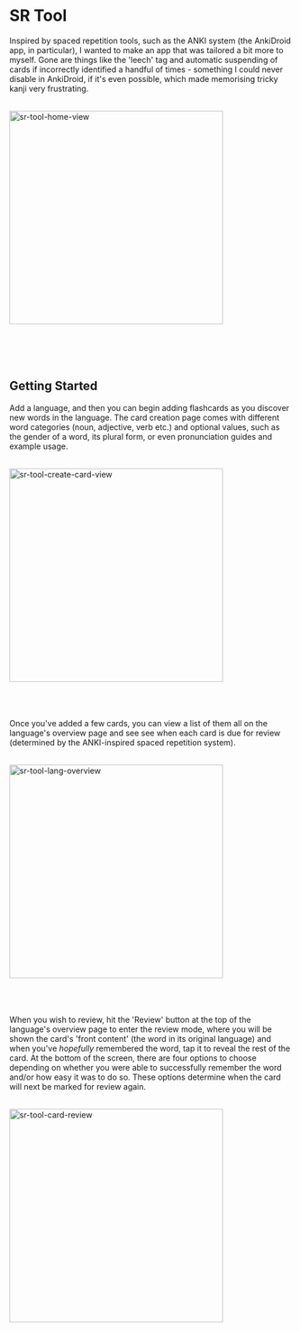 # SR Tool

Inspired by spaced repetition tools, such as the ANKI system (the AnkiDroid app, in particular), 
I wanted to make an app that was tailored a bit more to myself. Gone are things like the 'leech'
tag and automatic suspending of cards if incorrectly identified a handful of times - something
I could never disable in AnkiDroid, if it's even possible, which made memorising tricky kanji
very frustrating.

<br>
<img width="379" alt="sr-tool-home-view" src="https://github.com/user-attachments/assets/76a14a29-752a-4860-a975-e349540c0d1d" />
<br><br><br><br><br>

## Getting Started

Add a language, and then you can begin adding flashcards as you discover new words in the language. 
The card creation page comes with different word categories (noun, adjective, verb etc.) and optional 
values, such as the gender of a word, its plural form, or even pronunciation guides and example usage.

<br>
<img width="379" alt="sr-tool-create-card-view" src="https://github.com/user-attachments/assets/04e74bbd-accf-46f9-b404-d24cfcc908c2" />
<br><br><br><br>

Once you've added a few cards, you can view a list of them all on the language's overview page and
see see when each card is due for review (determined by the ANKI-inspired spaced repetition system).

<br>
<img width="379" alt="sr-tool-lang-overview" src="https://github.com/user-attachments/assets/b99aef78-22cb-4a38-aa2c-e24bf2bdf8d6" />
<br><br><br><br>

When you wish to review, hit the 'Review' button at the top of the language's overview page to 
enter the review mode, where you will be shown the card's 'front content' (the word in its 
original language) and when you've _hopefully_ remembered the word, tap it to reveal the rest of 
the card. At the bottom of the screen, there are four options to choose depending on whether you 
were able to successfully remember the word and/or how easy it was to do so. These options determine 
when the card will next be marked for review again.

<br>
<img width="379" alt="sr-tool-card-review" src="https://github.com/user-attachments/assets/a461e5d9-e2f7-4f6e-8492-22f3c100b060" />
